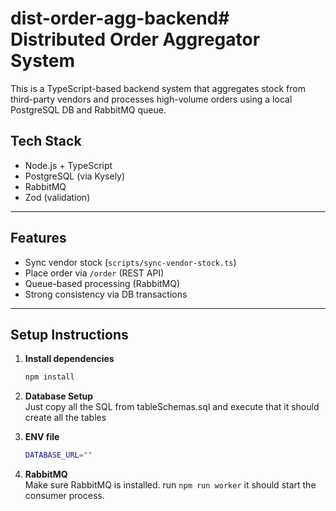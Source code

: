 # dist-order-agg-backend# Distributed Order Aggregator System

This is a TypeScript-based backend system that aggregates stock from third-party vendors and processes high-volume orders using a local PostgreSQL DB and RabbitMQ queue.

## Tech Stack

- Node.js + TypeScript
- PostgreSQL (via Kysely)
- RabbitMQ
- Zod (validation)

---

## Features

- Sync vendor stock (`scripts/sync-vendor-stock.ts`)
- Place order via `/order` (REST API)
- Queue-based processing (RabbitMQ)
- Strong consistency via DB transactions

---

## Setup Instructions

1. **Install dependencies**
   ```bash
   npm install
   ```
2. **Database Setup** <br>
   Just copy all the SQL from tableSchemas.sql and execute that it should create all the tables

3. **ENV file** <br>
   ```bash
   DATABASE_URL=""
   ```
4. **RabbitMQ** <br>
   Make sure RabbitMQ is installed.
   run `npm run worker` it should start the consumer process.

